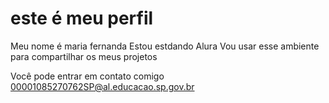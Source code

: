# este é meu perfil
Meu nome é maria fernanda
Estou estdando Alura
Vou usar esse ambiente para compartilhar os meus projetos 

Você pode entrar em contato comigo 
00001085270762SP@al.educacao.sp.gov.br
